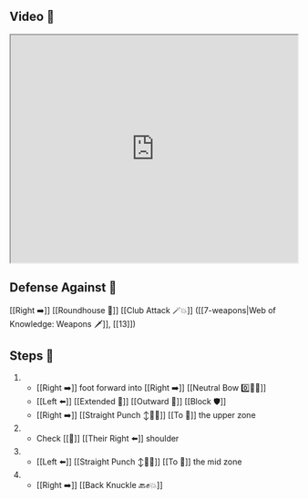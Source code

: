 ## Video 🎥

<iframe src="https://www.youtube.com/embed/1qt9F2ogbMA?start=312" width="100%" height="400"></iframe>

## Defense Against 🤺

[[Right ➡️]] [[Roundhouse 🔄]] [[Club Attack 🪄💥]] ([[7-weapons|Web of Knowledge: Weapons 🗡️]], [[13]])

## Steps 👣

1. - [[Right ➡️]] foot forward into [[Right ➡️]] [[Neutral Bow 0️⃣🧍‍♂️]] 
    - [[Left ⬅️]] [[Extended 📏]] [[Outward 🔼]] [[Block 🛡️]] 
    - [[Right ➡️]] [[Straight Punch ↕️👊💥]] [[To 🎯]] the upper zone
2. - Check [[🎯]] [[Their Right ⬅️]] shoulder
3. - [[Left ⬅️]] [[Straight Punch ↕️👊💥]] [[To 🎯]] the mid zone
4. - [[Right ➡️]] [[Back Knuckle 🔙✊💥]]
